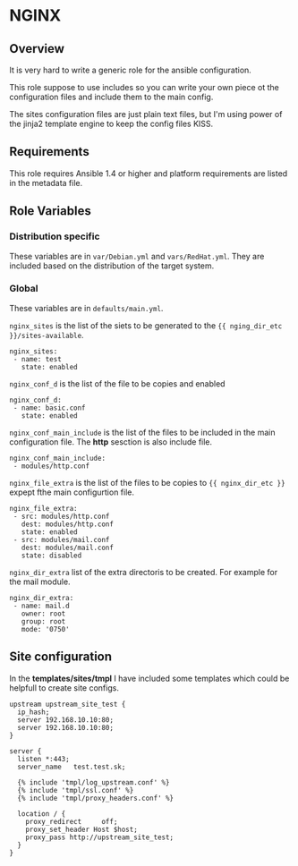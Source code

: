 # NGINX

## Overview
It is very hard to write a generic role for the ansible configuration.

This role suppose to use includes so you can write your own piece ot the configuration files
and include them to the main config.

The sites configuration files are just plain text files, but I'm using power of the jinja2 template engine
to keep the config files KISS.

## Requirements
This role requires Ansible 1.4 or higher and platform requirements are listed in the metadata file.

## Role Variables

### Distribution specific
These variables are in `var/Debian.yml` and `vars/RedHat.yml`.
They are included based on the distribution of the target system.

### Global
These variables are in `defaults/main.yml`.


`nginx_sites` is the list of the siets to be generated to the `{{ nging_dir_etc }}/sites-available`. 

    nginx_sites:
     - name: test
       state: enabled


`nginx_conf_d` is the list of the file to be copies and enabled

    nginx_conf_d:
     - name: basic.conf
       state: enabled 


`nginx_conf_main_include` is the list of the files to be included in the main configuration file. The **http** sesction
is also include file.

    nginx_conf_main_include:
     - modules/http.conf


`nginx_file_extra` is the list of the files to be copies to `{{ nginx_dir_etc }}` expept fthe main configurtion file.

    nginx_file_extra:
     - src: modules/http.conf
       dest: modules/http.conf
       state: enabled
     - src: modules/mail.conf
       dest: modules/mail.conf
       state: disabled


`nginx_dir_extra` list of the extra directoris to be created. For example for the mail module.

    nginx_dir_extra:
     - name: mail.d
       owner: root
       group: root
       mode: '0750'

## Site configuration
In the **templates/sites/tmpl** I have included some templates which could be helpfull to create site configs.

    upstream upstream_site_test {
      ip_hash;
      server 192.168.10.10:80;
      server 192.168.10.10:80;
    }

    server {
      listen *:443;
      server_name	test.test.sk;

      {% include 'tmpl/log_upstream.conf' %}
      {% include 'tmpl/ssl.conf' %}
      {% include 'tmpl/proxy_headers.conf' %}

      location / {
        proxy_redirect     off;
        proxy_set_header Host $host;
        proxy_pass http://upstream_site_test;
      }
    }

